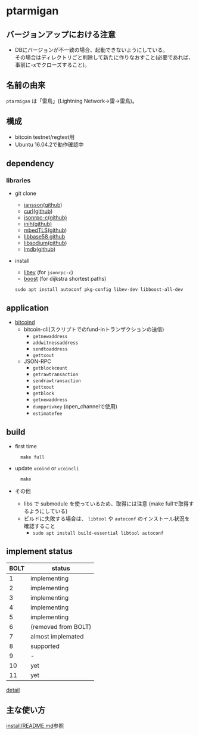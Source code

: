 # ptarmigan

## バージョンアップにおける注意

* DBにバージョンが不一致の場合、起動できないようにしている。  
  その場合はディレクトリごと削除して新たに作りなおすこと(必要であれば、事前に-xでクローズすること)。

## 名前の由来

`ptarmigan` は「雷鳥」(Lightning Network→雷→雷鳥)。  

## 構成

* bitcoin testnet/regtest用
* Ubuntu 16.04.2で動作確認中

## dependency

### libraries

* git clone
  * [jansson](http://www.digip.org/jansson/)([github](https://github.com/akheron/jansson))
  * [curl](https://curl.haxx.se/)([github](https://github.com/curl/curl))
  * [jsonrpc-c(github)](https://github.com/hmng/jsonrpc-c)
  * [inih(github)](https://github.com/benhoyt/inih)
  * [mbedTLS](https://tls.mbed.org/)([github](https://github.com/ARMmbed/mbedtls))
  * [libbase58 github](https://github.com/luke-jr/libbase58)
  * [libsodium](https://download.libsodium.org/doc/)([github](https://github.com/jedisct1/libsodium))
  * [lmdb](https://symas.com/lightning-memory-mapped-database/)([github](https://github.com/LMDB/lmdb))

* install
  * [libev](http://software.schmorp.de/pkg/libev.html) (for `jsonrpc-c`)
  * [boost](http://www.boost.org/) (for dijkstra shortest paths)

  `sudo apt install autoconf pkg-config libev-dev libboost-all-dev`

## application

* [bitcoind](https://github.com/bitcoin/bitcoin)
  * bitcoin-cli(スクリプトでのfund-inトランザクションの送信)
    * `getnewaddress`
    * `addwitnessaddress`
    * `sendtoaddress`
    * `gettxout`
  * JSON-RPC
    * `getblockcount`
    * `getrawtransaction`
    * `sendrawtransaction`
    * `gettxout`
    * `getblock`
    * `getnewaddress`
    * `dumpprivkey` (open_channelで使用)
    * `estimatefee`

## build

* first time

        make full

* update `ucoind` or `ucoincli`

        make

* その他
  * libs で submodule を使っているため、取得には注意 (make fullで取得するようにしている)
  * ビルドに失敗する場合は、 `libtool` や `autoconf` のインストール状況を確認すること
    * `sudo apt install build-essential libtool autoconf`

## implement status

| BOLT | status |
|------|-------|
|  1   | implementing |
|  2   | implementing |
|  3   | implementing |
|  4   | implementing |
|  5   | implementing |
|  6   | (removed from BOLT) |
|  7   | almost implemated |
|  8   | supported |
|  9   | - |
|  10  | yet |
|  11  | yet |

[detail](docs/bolt_compat.md)

## 主な使い方

[install/README.md](install/README.md)参照
